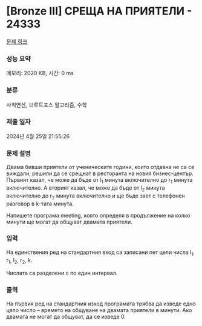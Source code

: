 # [Bronze III] СРЕЩА НА ПРИЯТЕЛИ - 24333 

[문제 링크](https://www.acmicpc.net/problem/24333) 

### 성능 요약

메모리: 2020 KB, 시간: 0 ms

### 분류

사칙연산, 브루트포스 알고리즘, 수학

### 제출 일자

2024년 4월 25일 21:55:26

### 문제 설명

<p>Двама бивши приятели от ученическите години, които отдавна не са се виждали, решили да се срещнат в ресторанта на новия бизнес-център. Първият казал, че може да бъде от l<sub>1</sub> минута включително до r<sub>1</sub> минута включително. А вторият казал, че може да бъде от l<sub>2</sub> минута включително до r<sub>2</sub> минута включително и ще бъде зает с телефонен разговор в k-тата минута.</p>

<p>Напишете програма meeting, която определя в продължение на колко минути ще могат да общуват двамата приятели.</p>

### 입력 

 <p>На единствения ред на стандартния вход са записани пет цели числа l<sub>1</sub>, r<sub>1</sub>, l<sub>2</sub>, r<sub>2</sub>, k.</p>

<p>Числата са разделени с по един интервал.</p>

### 출력 

 <p>На първия ред на стандартния изход програмата трябва да изведе едно цяло число – времето на общуване на двамата приятели в минути. Ако двамата не могат да общуват, да се изведе 0.</p>

